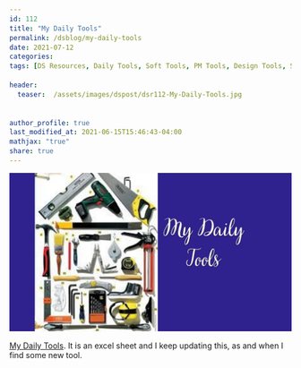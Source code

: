 ```yaml
---
id: 112    
title: "My Daily Tools"
permalink: /dsblog/my-daily-tools
date: 2021-07-12
categories:
tags: [DS Resources, Daily Tools, Soft Tools, PM Tools, Design Tools, SEO Tools, AI Tools]

header:
  teaser:  /assets/images/dspost/dsr112-My-Daily-Tools.jpg


author_profile: true
last_modified_at: 2021-06-15T15:46:43-04:00
mathjax: "true"
share: true
---
```


![My Daily Tools](/assets/images/dspost/dsr112-My-Daily-Tools.jpg)

[My Daily Tools](https://docs.google.com/spreadsheets/d/e/2PACX-1vRacudPugSVa6duH45ABzFET-nWQP8yP0Wapo39Wr7NEv4Si1d_eVzTpm3OiJerfaP4ZVZ1Z_BCVjVS/pubhtml?gid=1881926989&single=true). It is an excel sheet and I keep updating this, as and when I find some new tool.